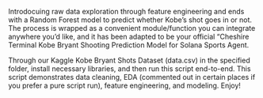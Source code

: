  Introdocuing raw data exploration through feature engineering and ends with a Random Forest model to predict whether Kobe’s shot goes in or not. The process is wrapped as a convenient module/function you can integrate anywhere you’d like, and it has been adapted to be your official “Cheshire Terminal Kobe Bryant Shooting Prediction Model for Solana Sports Agent.

Through our  Kaggle Kobe Bryant Shots Dataset (data.csv) in the specified folder, install necessary libraries, and then run this script end-to-end. This script demonstrates data cleaning, EDA (commented out in certain places if you prefer a pure script run), feature engineering, and modeling. Enjoy!
